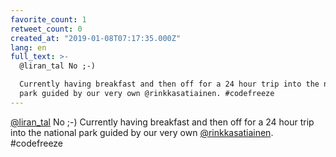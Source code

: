 ```yaml
---
favorite_count: 1
retweet_count: 0
created_at: "2019-01-08T07:17:35.000Z"
lang: en
full_text: >-
  @liran_tal No ;-)

  Currently having breakfast and then off for a 24 hour trip into the national
  park guided by our very own @rinkkasatiainen. #codefreeze
---
```


[@liran_tal](https://twitter.com/liran_tal) No ;-) Currently having breakfast
and then off for a 24 hour trip into the national park guided by our very own
[@rinkkasatiainen](https://twitter.com/rinkkasatiainen). #codefreeze
